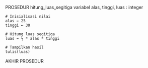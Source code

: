 PROSEDUR hitung_luas_segitiga
    variabel alas, tinggi, luas : integer
    
    # Inisialisasi nilai
    alas ← 25
    tinggi ← 30
    
    # Hitung luas segitiga
    luas ← ½ * alas * tinggi
    
    # Tampilkan hasil
    tulis(luas)
AKHIR PROSEDUR
